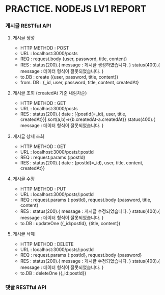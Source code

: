 # PRACTICE. NODEJS LV1 REPORT

### 게시글 RESTful API
1. 게시글 생성
   - HTTP METHOD : POST
   - URL : localhost:3000/posts
   - REQ : request.body {user, password, title, content}
   - RES : status(200).{ message : 게시글 생성하였습니다. }
          status(400).{ message : 데이터 형식이 잘못되었습니다. }
   - to.DB : create ({user, password, title, content})
   - from. DB : {_id, user, password, title, content, createdAt}

2. 게시글 조회 (createdAt 기준 내림차순)
   - HTTP METHOD : GET
   - URL : localhost:3000/posts
   - RES : status(200).{ date : [{postId(=_id), user, title, createdAt}}].sort(a,b)=>{b.createdAt-a.createdAt}}
          status(400).{ message : 데이터 형식이 잘못되었습니다. }

3. 게시글 상세 조회
   - HTTP METHOD : GET
   - URL : localhost:3000/posts/:postId
   - REQ : request.params (:postId)
   - RES : status(200).{ date : {postId(=_id), user, title, content, createdAt}}

4. 게시글 수정
   - HTTP METHOD : PUT
   - URL : localhost:3000/posts/:postId
   - REQ : request.params {:postId}, request.body {password, title, content}
   - RES : status(200).{ message : 게시글 수정되었습니다. }
          status(400).{ message : 데이터 형식이 잘못되었습니다. }
   - to.DB : updateOne ({_id:postId}, {title, content})

5. 게시글 삭제
   - HTTP METHOD : DELETE
   - URL : localhost:3000/posts/:postId
   - REQ : request.params {:postId}, request.body {password}
   - RES : status(200).{ message : 게시글 수정되었습니다. }
          status(400).{ message : 데이터 형식이 잘못되었습니다. }
   - to.DB : deleteOne ({_id:postId})


### 댓글 RESTful API